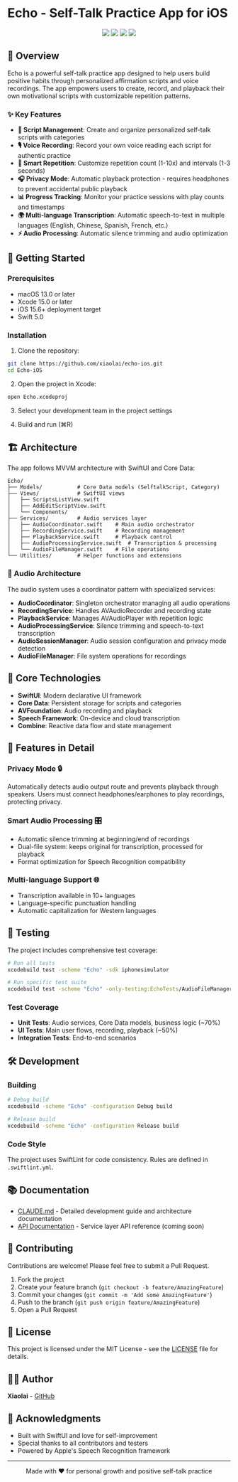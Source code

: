 # Echo - Self-Talk Practice App for iOS

<p align="center">
  <img src="https://img.shields.io/badge/Platform-iOS%2015.6+-blue.svg" />
  <img src="https://img.shields.io/badge/Swift-5.0-orange.svg" />
  <img src="https://img.shields.io/badge/SwiftUI-3.0-green.svg" />
  <img src="https://img.shields.io/badge/License-MIT-lightgrey.svg" />
</p>

## 📱 Overview

Echo is a powerful self-talk practice app designed to help users build positive habits through personalized affirmation scripts and voice recordings. The app empowers users to create, record, and playback their own motivational scripts with customizable repetition patterns.

### ✨ Key Features

- **📝 Script Management**: Create and organize personalized self-talk scripts with categories
- **🎙 Voice Recording**: Record your own voice reading each script for authentic practice
- **🔄 Smart Repetition**: Customize repetition count (1-10x) and intervals (1-3 seconds)
- **🎧 Privacy Mode**: Automatic playback protection - requires headphones to prevent accidental public playback
- **📊 Progress Tracking**: Monitor your practice sessions with play counts and timestamps
- **🌍 Multi-language Transcription**: Automatic speech-to-text in multiple languages (English, Chinese, Spanish, French, etc.)
- **⚡ Audio Processing**: Automatic silence trimming and audio optimization

## 🚀 Getting Started

### Prerequisites

- macOS 13.0 or later
- Xcode 15.0 or later
- iOS 15.6+ deployment target
- Swift 5.0

### Installation

1. Clone the repository:
```bash
git clone https://github.com/xiaolai/echo-ios.git
cd Echo-iOS
```

2. Open the project in Xcode:
```bash
open Echo.xcodeproj
```

3. Select your development team in the project settings

4. Build and run (⌘R)

## 🏗 Architecture

The app follows MVVM architecture with SwiftUI and Core Data:

```
Echo/
├── Models/           # Core Data models (SelftalkScript, Category)
├── Views/            # SwiftUI views
│   ├── ScriptsListView.swift
│   ├── AddEditScriptView.swift
│   └── Components/
├── Services/         # Audio services layer
│   ├── AudioCoordinator.swift    # Main audio orchestrator
│   ├── RecordingService.swift    # Recording management
│   ├── PlaybackService.swift     # Playback control
│   ├── AudioProcessingService.swift  # Transcription & processing
│   └── AudioFileManager.swift    # File operations
└── Utilities/        # Helper functions and extensions
```

### 🎵 Audio Architecture

The audio system uses a coordinator pattern with specialized services:

- **AudioCoordinator**: Singleton orchestrator managing all audio operations
- **RecordingService**: Handles AVAudioRecorder and recording state
- **PlaybackService**: Manages AVAudioPlayer with repetition logic
- **AudioProcessingService**: Silence trimming and speech-to-text transcription
- **AudioSessionManager**: Audio session configuration and privacy mode detection
- **AudioFileManager**: File system operations for recordings

## 🔧 Core Technologies

- **SwiftUI**: Modern declarative UI framework
- **Core Data**: Persistent storage for scripts and categories
- **AVFoundation**: Audio recording and playback
- **Speech Framework**: On-device and cloud transcription
- **Combine**: Reactive data flow and state management

## 📝 Features in Detail

### Privacy Mode 🔒
Automatically detects audio output route and prevents playback through speakers. Users must connect headphones/earphones to play recordings, protecting privacy.

### Smart Audio Processing 🎛
- Automatic silence trimming at beginning/end of recordings
- Dual-file system: keeps original for transcription, processed for playback
- Format optimization for Speech Recognition compatibility

### Multi-language Support 🌐
- Transcription available in 10+ languages
- Language-specific punctuation handling
- Automatic capitalization for Western languages

## 🧪 Testing

The project includes comprehensive test coverage:

```bash
# Run all tests
xcodebuild test -scheme "Echo" -sdk iphonesimulator

# Run specific test suite
xcodebuild test -scheme "Echo" -only-testing:EchoTests/AudioFileManagerTests
```

### Test Coverage
- **Unit Tests**: Audio services, Core Data models, business logic (~70%)
- **UI Tests**: Main user flows, recording, playback (~50%)
- **Integration Tests**: End-to-end scenarios

## 🛠 Development

### Building

```bash
# Debug build
xcodebuild -scheme "Echo" -configuration Debug build

# Release build
xcodebuild -scheme "Echo" -configuration Release build
```

### Code Style

The project uses SwiftLint for code consistency. Rules are defined in `.swiftlint.yml`.

## 📚 Documentation

- [CLAUDE.md](CLAUDE.md) - Detailed development guide and architecture documentation
- [API Documentation](docs/api.md) - Service layer API reference (coming soon)

## 🤝 Contributing

Contributions are welcome! Please feel free to submit a Pull Request.

1. Fork the project
2. Create your feature branch (`git checkout -b feature/AmazingFeature`)
3. Commit your changes (`git commit -m 'Add some AmazingFeature'`)
4. Push to the branch (`git push origin feature/AmazingFeature`)
5. Open a Pull Request

## 📄 License

This project is licensed under the MIT License - see the [LICENSE](LICENSE) file for details.

## 👨‍💻 Author

**Xiaolai** - [GitHub](https://github.com/xiaolai)

## 🙏 Acknowledgments

- Built with SwiftUI and love for self-improvement
- Special thanks to all contributors and testers
- Powered by Apple's Speech Recognition framework

---

<p align="center">
Made with ❤️ for personal growth and positive self-talk practice
</p>